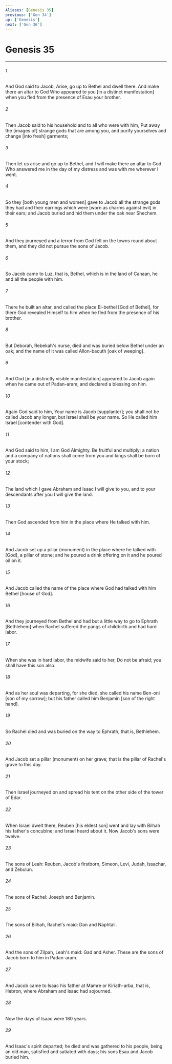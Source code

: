```yaml
---
Aliases: [Genesis 35]
previous: ['Gen 34']
up: ['Genesis']
next: ['Gen 36']
---
```

# Genesis 35

***

###### 1 

And God said to Jacob, Arise, go up to Bethel and dwell there. And make there an altar to God Who appeared to you [in a distinct manifestation] when you fled from the presence of Esau your brother. 

###### 2 

Then Jacob said to his household and to all who were with him, Put away the [images of] strange gods that are among you, and purify yourselves and change [into fresh] garments; 

###### 3 

Then let us arise and go up to Bethel, and I will make there an altar to God Who answered me in the day of my distress and was with me wherever I went. 

###### 4 

So they [both young men and women] gave to Jacob all the strange gods they had and their earrings which were [worn as charms against evil] in their ears; and Jacob buried and hid them under the oak near Shechem. 

###### 5 

And they journeyed and a terror from God fell on the towns round about them, and they did not pursue the sons of Jacob. 

###### 6 

So Jacob came to Luz, that is, Bethel, which is in the land of Canaan, he and all the people with him. 

###### 7 

There he built an altar, and called the place El-bethel [God of Bethel], for there God revealed Himself to him when he fled from the presence of his brother. 

###### 8 

But Deborah, Rebekah's nurse, died and was buried below Bethel under an oak; and the name of it was called Allon-bacuth [oak of weeping]. 

###### 9 

And God [in a distinctly visible manifestation] appeared to Jacob again when he came out of Padan-aram, and declared a blessing on him. 

###### 10 

Again God said to him, Your name is Jacob [supplanter]; you shall not be called Jacob any longer, but Israel shall be your name. So He called him Israel [contender with God]. 

###### 11 

And God said to him, I am God Almighty. Be fruitful and multiply; a nation and a company of nations shall come from you and kings shall be born of your stock; 

###### 12 

The land which I gave Abraham and Isaac I will give to you, and to your descendants after you I will give the land. 

###### 13 

Then God ascended from him in the place where He talked with him. 

###### 14 

And Jacob set up a pillar (monument) in the place where he talked with [God], a pillar of stone; and he poured a drink offering on it and he poured oil on it. 

###### 15 

And Jacob called the name of the place where God had talked with him Bethel [house of God]. 

###### 16 

And they journeyed from Bethel and had but a little way to go to Ephrath [Bethlehem] when Rachel suffered the pangs of childbirth and had hard labor. 

###### 17 

When she was in hard labor, the midwife said to her, Do not be afraid; you shall have this son also. 

###### 18 

And as her soul was departing, for she died, she called his name Ben-oni [son of my sorrow]; but his father called him Benjamin [son of the right hand]. 

###### 19 

So Rachel died and was buried on the way to Ephrath, that is, Bethlehem. 

###### 20 

And Jacob set a pillar (monument) on her grave; that is the pillar of Rachel's grave to this day. 

###### 21 

Then Israel journeyed on and spread his tent on the other side of the tower of Edar. 

###### 22 

When Israel dwelt there, Reuben [his eldest son] went and lay with Bilhah his father's concubine; and Israel heard about it. Now Jacob's sons were twelve. 

###### 23 

The sons of Leah: Reuben, Jacob's firstborn, Simeon, Levi, Judah, Issachar, and Zebulun. 

###### 24 

The sons of Rachel: Joseph and Benjamin. 

###### 25 

The sons of Bilhah, Rachel's maid: Dan and Naphtali. 

###### 26 

And the sons of Zilpah, Leah's maid: Gad and Asher. These are the sons of Jacob born to him in Padan-aram. 

###### 27 

And Jacob came to Isaac his father at Mamre or Kiriath-arba, that is, Hebron, where Abraham and Isaac had sojourned. 

###### 28 

Now the days of Isaac were 180 years. 

###### 29 

And Isaac's spirit departed; he died and was gathered to his people, being an old man, satisfied and satiated with days; his sons Esau and Jacob buried him.
